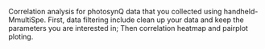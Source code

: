 Correlation analysis for photosynQ data that you collected using handheld-MmultiSpe.
First, data filtering include clean up your data and keep the parameters you are interested in;
Then correlation heatmap and pairplot ploting.
